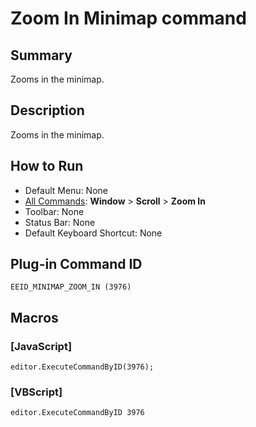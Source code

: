 # Zoom In Minimap command

## Summary

Zooms in the minimap.

## Description

Zooms in the minimap.

## How to Run

- Default Menu: None
- [All Commands](../tools/all_commands): **Window** \> **Scroll** \> **Zoom In**
- Toolbar: None
- Status Bar: None
- Default Keyboard Shortcut: None

## Plug-in Command ID

```
EEID_MINIMAP_ZOOM_IN (3976)```

## Macros

### \[JavaScript\]

```
editor.ExecuteCommandByID(3976);
```

### \[VBScript\]

```
editor.ExecuteCommandByID 3976
```
